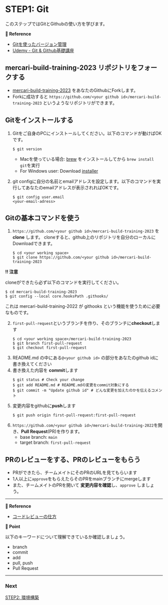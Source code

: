 # STEP1: Git

このステップではGitとGithubの使い方を学びます。

**:book: Reference**
* [Gitを使ったバージョン管理](https://backlog.com/ja/git-tutorial/intro/01/)
* [Udemy - Git & Github基礎講座](https://www.udemy.com/course/git-github-a/)

## **mercari-build-training-2023** リポジトリをフォークする

* [mercari-build-training-2023](https://github.com/mercari-build/mercari-build-training-2023)
  をあなたのGithubにForkします。
* Forkに成功すると `https://github.com/<your github id>/mercari-build-training-2023`
  というようなリポジトリができます。

## Gitをインストールする
1. Gitをご自身のPCにインストールしてください。以下のコマンドが動けばOKです。
   ```shell
   $ git version
   ```

   * Macを使っている場合: [brew](https://brew.sh/index_ja) をインストールしてから `brew install git`を実行
   * For Windows user: Download [installer](https://gitforwindows.org/)

2. git configに自分の名前とemailアドレスを設定します。以下のコマンドを実行してあなたのemailアドレスが表示されればOKです。
   ```shell
   $ git config user.email
   <your-email-adress>
   ```
   
## Gitの基本コマンドを使う

1. `https://github.com/<your github id>/mercari-build-training-2023` を **clone**
   します。 cloneすると、github上のリポジトリを自分のローカルにDownloadできます。
   ```shell
   $ cd <your working space>
   $ git clone https://github.com/<your github id>/mercari-build-training-2023
   ```

**:bangbang: 注意**

cloneができたら必ず以下のコマンドを実行してください。
```shell
$ cd mercari-build-training-2023
$ git config --local core.hooksPath .githooks/ 
```
これは mercari-build-training-2022 が githooks という機能を使うために必要なものです。

2. `first-pull-request`というブランチを作り、そのブランチに**checkout**します
   ```shell
   $ cd <your working space>/mercari-build-training-2023
   $ git branch first-pull-request
   $ git checkout first-pull-request
   ```
3. README.md の中にある`@<your github id>` の部分をあなたのgithub idに書き換えてください
4. 書き換えた内容を **commit**します
   ```shell
   $ git status # Check your change
   $ git add README.md # README.mdの変更をcommit対象にする
   $ git commit -m "Update github id" # どんな変更を加えたのかを伝えるコメント
   ```
5. 変更内容をgithubに**push**します
   ```shell
   $ git push origin first-pull-request:first-pull-request
   ```
6. `https://github.com/<your github id>/mercari-build-training-2022`を開き、**Pull Request**(PR)を作ります。
    - base branch: `main`
    - target branch: `first-pull-request`

## PRのレビューをする、PRのレビューをもらう
- PRができたら、チームメイトにそのPRのURLを見てもらいます
- 1人以上に`approve`をもらえたらそのPRをmainブランチにmergeします
- また、チームメイトのPRを開いて **変更内容を確認**し、`approve` しましょう。

---

**:book: Reference**
- [コードレビューの仕方](https://fujiharuka.github.io/google-eng-practices-ja/ja/review/reviewer/)

**:beginner: Point**

以下のキーワードについて理解できているか確認しましょう。

- branch
- commit
- add
- pull, push
- Pull Request

---
### Next

[STEP2: 環境構築](02-local-env.ja.md)